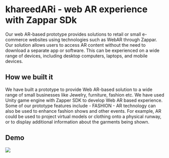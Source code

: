 # khareedARi - web AR experience with Zappar SDk
Our web AR-based prototype provides solutions to retail or small e-commerce websites using technologies such as WebAR through Zappar. Our solution allows users to access AR content without the need to download a separate app or software. This can be experienced on a wide range of devices, including desktop computers, laptops, and mobile devices.

## How we built it
We have built a prototype to provide Web AR-based solution to a wide range of small businesses like Jewelry, furniture, fashion etc. We have used Unity game engine with Zapper SDK to develop Web AR based experience. Some of our prototype features include - 
FASHION - AR technology can also be used to enhance fashion shows and other events. For example, AR could be used to project virtual models or clothing onto a physical runway, or to display additional information about the garments being shown.


## Demo

![](one.jpeg)

